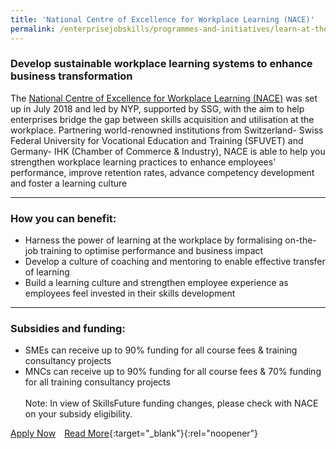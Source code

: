 ```yaml
---
title: 'National Centre of Excellence for Workplace Learning (NACE)'
permalink: /enterprisejobskills/programmes-and-initiatives/learn-at-the-workplace/national-centre-of-excellence-for-workplace-learning--nace-/
---
```


### Develop sustainable workplace learning systems to enhance business transformation

The <a href="https://www.nyp.edu.sg/nace" target="_blank" rel="noopener">National Centre of Excellence for Workplace Learning (NACE)</a> was set up in July 2018 and led by NYP, supported by SSG, with the aim to help enterprises bridge the gap between skills acquisition and utilisation at the workplace. Partnering world-renowned institutions from Switzerland- Swiss Federal University for Vocational Education and Training (SFUVET) and Germany- IHK (Chamber of Commerce & Industry), NACE is able to help you strengthen workplace learning practices to enhance employees' performance, improve retention rates, advance competency development and foster a learning culture

---

### How you can benefit:

<ul><li> Harness the power of learning at the workplace by formalising on-the-job training to optimise performance and business impact<br></li><li>Develop a culture of coaching and mentoring to enable effective transfer of learning<br></li><li>Build a learning culture and strengthen employee experience as employees feel invested in their skills development</li></ul>

---

### Subsidies and funding:

<ul><li> SMEs can receive up to 90% funding for all course fees & training consultancy projects<br></li><li>MNCs can receive up to 90% funding for all course fees & 70% funding for all training consultancy projects<br><br>Note: In view of SkillsFuture funding changes, please check with NACE on your subsidy eligibility.</li></ul>

<a class="btn" href="https://www.nace.edu.sg/contact-us/" target="_blank" rel="noopener">Apply Now</a>&emsp;[Read More](https://www.nace.edu.sg/){:target="_blank"}{:rel="noopener"}
